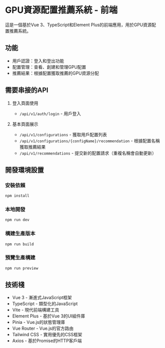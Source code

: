 # GPU資源配置推薦系統 - 前端

這是一個基於Vue 3、TypeScript和Element Plus的前端應用，用於GPU資源配置推薦系統。

## 功能

- 用戶認證：登入和登出功能
- 配置管理：查看、創建和管理GPU配置
- 推薦結果：根據配置獲取推薦的GPU資源分配

## 需要串接的API

1. 登入頁面使用
   - `/api/v1/auth/login` - 用戶登入

2. 基本頁面展示
   - `/api/v1/configurations` - 獲取用戶配置列表
   - `/api/v1/configurations/{configName}/recommendation` - 根據配置名稱獲取推薦結果
   - `/api/v1/recommendations` - 提交新的配置請求（重複名稱會自動更新）

## 開發環境設置

### 安裝依賴

```bash
npm install
```

### 本地開發

```bash
npm run dev
```

### 構建生產版本

```bash
npm run build
```

### 預覽生產構建

```bash
npm run preview
```

## 技術棧

- Vue 3 - 漸進式JavaScript框架
- TypeScript - 類型化的JavaScript
- Vite - 現代前端構建工具
- Element Plus - 基於Vue 3的UI組件庫
- Pinia - Vue.js的狀態管理庫
- Vue Router - Vue.js的官方路由
- Tailwind CSS - 實用優先的CSS框架
- Axios - 基於Promise的HTTP客戶端
